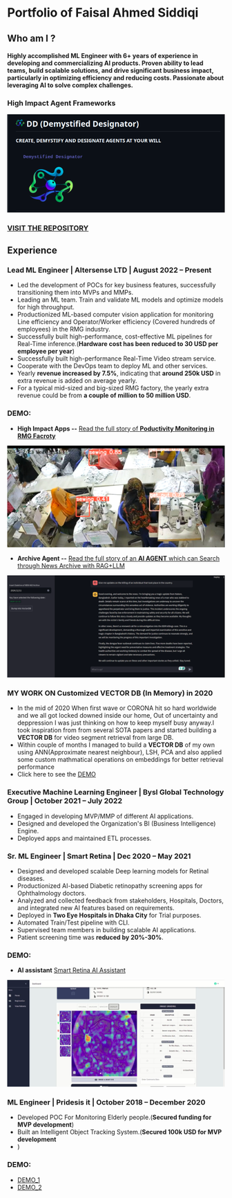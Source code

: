 # Portfolio of Faisal Ahmed Siddiqi


## Who am I ?
#### Highly accomplished ML Engineer with 6+ years of experience in developing and commercializing AI products. Proven ability to lead teams, build scalable solutions, and drive significant business impact, particularly in optimizing efficiency and reducing costs. Passionate about leveraging AI to solve complex challenges. 

### High Impact Agent Frameworks
![Screenshot](assets/AGENT_DD_logo.png)

### [VISIT THE REPOSITORY](https://github.com/munnafaisal/Demystified-Designator-DD-)
## Experience

### Lead ML Engineer | Altersense LTD | August 2022 – Present
- Led the development of POCs for key business features, successfully transitioning them into MVPs and MMPs.
- Leading an ML team. Train and validate ML models and optimize models for high throughput. 
- Productionized ML-based computer vision application for monitoring Line efficiency and Operator/Worker  efficiency (Covered hundreds of employees) in the RMG industry.
- Successfully built high-performance, cost-effective ML pipelines for Real-Time inference.(**Hardware cost has been reduced to 30 USD per employee per year**)
- Successfully built high-performance Real-Time Video stream service. 
- Cooperate with the DevOps team to deploy ML and other services.
- Yearly **revenue increased by 7.5%**, indicating that **around 250k USD** in extra revenue is added on average yearly.
- For a typical mid-sized and big-sized RMG factory, the yearly extra revenue could be from **a couple of million to 50 million USD**.

### DEMO: 
- **High Impact Apps --** [Read the full story of **Poductivity Monitoring in RMG Facroty**](https://docs.google.com/document/d/1MHbyIcpem0jBGvuPkTVUKRSJLRxUBW2c6yuh32rICLE/edit?usp=sharing)
 
![Screenshot](assets/RMG_activity.png)


- **Archive Agent --** [Read the full story of an **AI AGENT** which can Search through News Archive with RAG+LLM](https://docs.google.com/document/d/1IhTP2Vdaz2cXhshae3hejSxQ-a-DLWORLoxrw0d4_j4/edit?usp=sharing)

![Screenshot](assets/Archive_Agent.png)

### MY WORK ON Customized VECTOR DB (In Memory) in 2020 
- In the mid of 2020 When first wave or CORONA hit so hard worldwide and we all got locked downed inside our home, Out of uncertainty and deppression I was just thinking on how to keep myself busy anyway.I took inspiration from from several SOTA papers and started building a **VECTOR DB** for video segment retrieval from large DB.
- Within couple of months I managed to build a **VECTOR DB** of my own using ANN(Approximate nearest neighbour), LSH, PCA and also applied some custom mathmatical operations on embeddings for better retrieval performance
- Click here to see the [DEMO](https://github.com/munnafaisal/Deep-Object-Search-With-Hash)     

### Executive Machine Learning Engineer | Bysl Global Technology Group | October 2021 – July 2022
- Engaged in developing MVP/MMP of different AI applications.
- Designed and developed the Organization's BI (Business Intelligence) Engine. 
- Deployed apps and maintained ETL processes. 

### Sr. ML Engineer  | Smart Retina | Dec 2020 – May 2021
- Designed and developed scalable Deep learning models for Retinal diseases.
- Productionized AI-based Diabetic retinopathy screening apps for Ophthalmology doctors.
- Analyzed and collected feedback from stakeholders, Hospitals, Doctors, and integrated new AI features based on requirements. 
- Deployed in **Two Eye Hospitals in Dhaka City** for Trial purposes.
- Automated Train/Test pipeline with CLI. 
- Supervised team members in building scalable AI applications.
- Patient screening time was **reduced by 20%-30%**.

### DEMO:

- **AI assistant** [Smart Retina AI Assistant](https://drive.google.com/file/d/19sGQwMJaNQmDRXUFq14rlriVoWEUawAR/view?usp=sharing)

![Screenshot](assets/Smart_Retina.png)

### ML Engineer  | Pridesis it | October 2018 – December 2020
- Developed POC For Monitoring Elderly people.(**Secured funding for MVP development**)
- Built an Intelligent Object Tracking System.(**Secured 100k USD for MVP development**
- )

### DEMO: 
- [DEMO_1](https://drive.google.com/file/d/1-cjjTa0nxRig_gy6ji_ftM925QFvvNuJ/view?usp=sharing)  
- [DEMO_2](https://drive.google.com/file/d/1rY3BwFtYLEJDSdApJTAw0HSiyjJdKY2j/view?usp=sharing)  
